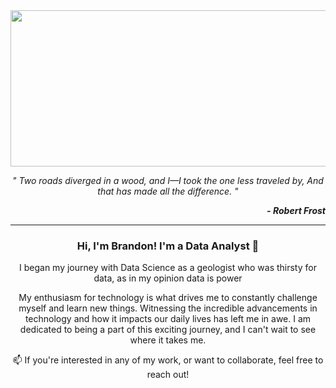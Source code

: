 
<img src="https://media.giphy.com/media/GYqIFQvPgVBo4/giphy.gif" width="1000" height="250" />

<p align="center"> <i>" Two roads diverged in a wood, and I—I took the one less traveled by, And that has made all the difference.  "</i></p>
<p align="right"> <b><i> - Robert Frost</b></i></p>

---

<h3 align="center"><b> Hi, I'm Brandon! I'm a Data Analyst  👋</b></h3>

<p align="center"> I began my journey with Data Science as a geologist who was thirsty for data, as in my opinion data is power </p>

<p align="center"> My enthusiasm for technology is what drives me to constantly challenge myself and learn new things. Witnessing the incredible advancements in technology and how it impacts our daily lives has left me in awe. I am dedicated to being a part of this exciting journey, and I can't wait to see where it takes me. </p>


<p align="center"> 📫  If you're interested in any of my work, or want to collaborate, feel free to reach out! </p>
<!--
**BrandonGinos/BrandonGinos** is a ✨ _special_ ✨ repository because its `README.md` (this file) appears on your GitHub profile.
<!DOCTYPE html>
<html>
<head>
  <title>3D Plot</title>
  <script src="https://cdn.plot.ly/plotly-latest.min.js"></script>
</head>
<body>
  <div id="plot"></div>

  <script>
    // Add your Python code here
    // ...

    // Create a 3D plot using Plotly
    var trace1 = {
      x: longitude,
      y: latitude,
      z: water_depth,
      mode: 'markers',
      marker: {
        size: 5,
        color: colors,
        symbol: 'circle'
      },
      type: 'scatter3d'
    };

    var data = [trace1];

    var layout = {
      title: 'Soil Analysis',
      scene: {
        xaxis: { title: 'Longitude' },
        yaxis: { title: 'Latitude' },
        zaxis: { title: 'Water Depth' }
      }
    };

    Plotly.newPlot('plot', data, layout);
  </script>
</body>
</html>

Here are some ideas to get you started:

- 🔭 I’m currently working on ...
- 🌱 I’m currently learning ...
- 👯 I’m looking to collaborate on ...
- 🤔 I’m looking for help with ...
- 💬 Ask me about ...
- 📫 How to reach me: ...
- 😄 Pronouns: ...
- ⚡ Fun fact: ...
-->
